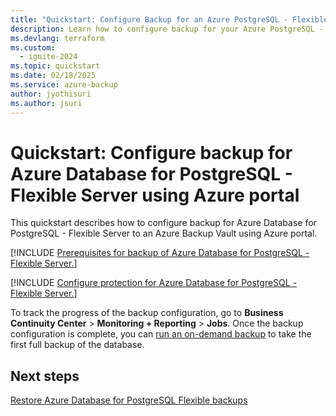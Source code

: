 ```yaml
---
title: "Quickstart: Configure Backup for an Azure PostgreSQL - Flexible Server using Azure portal"
description: Learn how to configure backup for your Azure PostgreSQL - Flexible Server with Azure portal.
ms.devlang: terraform
ms.custom:
  - ignite-2024
ms.topic: quickstart
ms.date: 02/18/2025
ms.service: azure-backup
author: jyothisuri
ms.author: jsuri
---
```


#  Quickstart: Configure backup for Azure Database for PostgreSQL - Flexible Server using Azure portal

This quickstart describes how to configure backup for Azure Database for PostgreSQL - Flexible Server to an Azure Backup Vault using Azure portal.

[!INCLUDE [Prerequisites for backup of Azure Database for PostgreSQL - Flexible Server.](../../includes/backup-postgresql-flexible-server-prerequisites.md)]

[!INCLUDE [Configure protection for Azure Database for PostgreSQL - Flexible Server.](../../includes/configure-postgresql-flexible-server-backup.md)]

To track the progress of the backup configuration, go to **Business Continuity Center** > **Monitoring + Reporting** > **Jobs**. Once the backup configuration is complete, you can [run an on-demand backup](backup-azure-database-postgresql-flex.md#run-an-on-demand-backup) to take the first full backup of the database.


## Next steps

[Restore Azure Database for PostgreSQL Flexible backups](./restore-azure-database-postgresql-flex.md)
